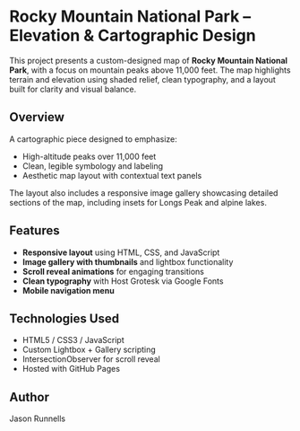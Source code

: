 # Rocky Mountain National Park – Elevation & Cartographic Design

This project presents a custom-designed map of **Rocky Mountain National Park**, with a focus on mountain peaks above 11,000 feet. The map highlights terrain and elevation using shaded relief, clean typography, and a layout built for clarity and visual balance.

## Overview

A cartographic piece designed to emphasize:

- High-altitude peaks over 11,000 feet
- Clean, legible symbology and labeling
- Aesthetic map layout with contextual text panels

The layout also includes a responsive image gallery showcasing detailed sections of the map, including insets for Longs Peak and alpine lakes.

## Features

- **Responsive layout** using HTML, CSS, and JavaScript
- **Image gallery with thumbnails** and lightbox functionality
- **Scroll reveal animations** for engaging transitions
- **Clean typography** with Host Grotesk via Google Fonts
- **Mobile navigation menu**

## Technologies Used

- HTML5 / CSS3 / JavaScript
- Custom Lightbox + Gallery scripting
- IntersectionObserver for scroll reveal
- Hosted with GitHub Pages

## Author

Jason Runnells
